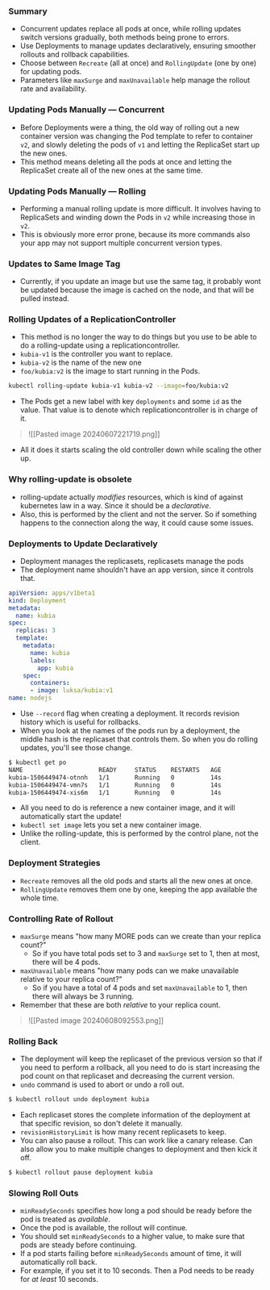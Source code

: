 ### Summary
- Concurrent updates replace all pods at once, while rolling updates switch versions gradually, both methods being prone to errors.
- Use Deployments to manage updates declaratively, ensuring smoother rollouts and rollback capabilities.
- Choose between `Recreate` (all at once) and `RollingUpdate` (one by one) for updating pods.
- Parameters like `maxSurge` and `maxUnavailable` help manage the rollout rate and availability.

### Updating Pods Manually — Concurrent
- Before Deployments were a thing, the old way of rolling out a new container version was changing the Pod template to refer to container `v2`, and slowly deleting the pods of `v1` and letting the ReplicaSet start up the new ones.
- This method means deleting all the pods at once and letting the ReplicaSet create all of the new ones at the same time.

### Updating Pods Manually — Rolling
- Performing a manual rolling update is more difficult. It involves having to ReplicaSets and winding down the Pods in `v2` while increasing those in `v2`.
- This is obviously more error prone, because its more commands also your app may not support multiple concurrent version types.

### Updates to Same Image Tag
- Currently, if you update an image but use the same tag, it probably wont be updated because the image is cached on the node, and that will be pulled instead.

### Rolling Updates of a ReplicationController
- This method is no longer the way to do things but you use to be able to do a rolling-update using a replicationcontroller.
- `kubia-v1` is the controller you want to replace.
- `kubia-v2` is the name of the new one
- `foo/kubia:v2` is the image to start running in the Pods.

```bash
kubectl rolling-update kubia-v1 kubia-v2 --image=foo/kubia:v2
```

- The Pods get a new label with key `deployments` and some `id` as the value. That value is to denote which replicationcontroller is in charge of it.

>![[Pasted image 20240607221719.png]]

- All it does it starts scaling the old controller down while scaling the other up.

### Why rolling-update is obsolete
- rolling-update actually _modifies_ resources, which is kind of against kubernetes law in a way. Since it should be a _declarative_.
- Also, this is performed by the client and not the server. So if something happens to the connection along the way, it could cause some issues.

### Deployments to Update Declaratively
- Deployment manages the replicasets, replicasets manage the pods
- The deployment name shouldn't have an app version, since it controls that.

```yaml
apiVersion: apps/v1beta1
kind: Deployment
metadata:
  name: kubia
spec:
  replicas: 3
  template:
    metadata:
      name: kubia
      labels:
        app: kubia
    spec:
      containers:
      - image: luksa/kubia:v1
name: nodejs
```

- Use `--record` flag when creating a deployment. It records revision history which is useful for rollbacks.
- When you look at the names of the pods run by a deployment, the middle hash is the replicaset that controls them. So when you do rolling updates, you'll see those change.

```bash
$ kubectl get po
NAME                     READY     STATUS    RESTARTS   AGE
kubia-1506449474-otnnh   1/1       Running   0          14s
kubia-1506449474-vmn7s   1/1       Running   0          14s
kubia-1506449474-xis6m   1/1       Running   0          14s
```

- All you need to do is reference a new container image, and it will automatically start the update!
- `kubectl set image` lets you set a new container image.
- Unlike the rolling-update, this is performed by the control plane, not the client.

### Deployment Strategies
- `Recreate` removes all the old pods and starts all the new ones at once.
- `RollingUpdate` removes them one by one, keeping the app available the whole time.

### Controlling Rate of Rollout
- `maxSurge` means "how many MORE pods can we create than your replica count?"
	- So if you have total pods set to 3 and `maxSurge` set to 1, then at most, there will be 4 pods.
- `maxUnavailable` means "how many pods can we make unavailable relative to your replica count?"
	- So if you have a total of 4 pods and set `maxUnavailable` to 1, then there will always be 3 running.
- Remember that these are both _relative_ to your replica count.

>![[Pasted image 20240608092553.png]]

### Rolling Back
- The deployment will keep the replicaset of the previous version so that if you need to perform a rollback, all you need to do is start increasing the pod count on that replicaset and decreasing the current version.
- `undo` command is used to abort or undo a roll out.

```bash
$ kubectl rollout undo deployment kubia
```

- Each replicaset stores the complete information of the deployment at that specific revision, so don't delete it manually.
- `revisionHistoryLimit` is how many recent replicasets to keep.
- You can also pause a rollout. This can work like a canary release. Can also allow you to make multiple changes to deployment and then kick it off.

```bash
$ kubectl rollout pause deployment kubia
```


### Slowing Roll Outs
- `minReadySeconds` specifies how long a pod should be ready before the pod is treated as _available_.
- Once the pod is available, the rollout will continue.
- You should set `minReadySeconds` to a higher value, to make sure that pods are steady before continuing.
- If a pod starts failing before `minReadySeconds` amount of time, it will automatically roll back.
- For example, if you set it to 10 seconds. Then a Pod needs to be ready for _at least_ 10 seconds.